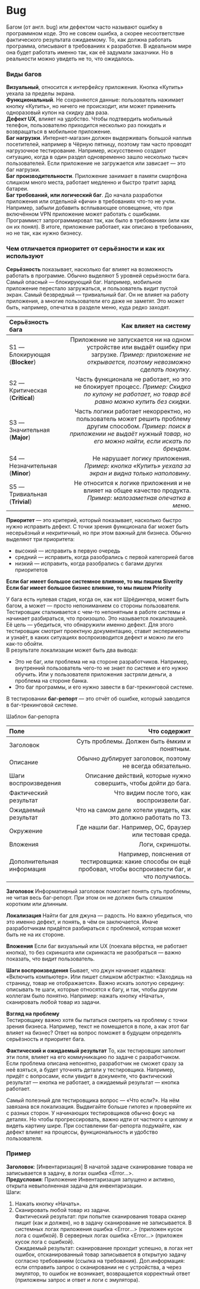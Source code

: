 # Bug
Багом (от англ. bug) или дефектом часто называют ошибку в программном коде. Это не совсем ошибка, а скорее несоответствие фактического результата ожидаемому. То, как должна работать программа, описывают в требованиях к разработке. В идеальном мире она будет работать именно так, как её задумали заказчики. Но в реальности можно увидеть не то, что ожидалось.   
###  Виды багов  
**Визуальный**, относится к интерфейсу приложения. Кнопка «Купить» уехала за пределы экрана.   
**Функциональный**. Не сохраняются данные: пользователь нажимает кнопку «Купить», но ничего не происходит, или может применить одноразовый купон на скидку два раза.  
**Дефект UX**, влияет на удобство. Чтобы подтвердить мобильный телефон, пользователю приходится несколько раз покидать и возвращаться в мобильное приложение.   
**Баг нагрузки**. Интернет-магазин должен выдерживать большой наплыв посетителей, например в Чёрную пятницу, поэтому там часто проводят нагрузочное тестирование. Например, искусственно создают ситуацию, когда в один раздел одновременно зашло несколько тысяч пользователей. Если приложение не загружается или зависает — это баг нагрузки.    
**Баг производительности**. Приложение занимает в памяти смартфона слишком много места, работает медленно и быстро тратит заряд батареи.    
**Баг требований, или логический баг**. До начала разработки приложения или отдельной «фичи» в требованиях что-то не учли. Например, забыли добавить всплывающее оповещение, что при включённом VPN приложение может работать с ошибками. Программист запрограммировал так, как было в требованиях (или как он их понял). В итоге, приложение работает, как описано в требованиях, но не так, как нужно бизнесу.  
### Чем отличается приоритет от серьёзности и как их используют   
**Серьёзность** показывает, насколько баг влияет на возможность работать в программе. Обычно выделяют 5 уровней серьёзности бага. Самый опасный — блокирующий баг. Например, мобильное приложение перестало загружаться, и пользователь видит пустой экран. Самый безвредный — тривиальный баг. Он не влияет на работу приложения, а многие пользователи его даже не заметят. Это может быть, например, опечатка в разделе меню, куда редко заходят.   

Серьёзность бага | Как влияет на систему
:--------|---------:
S1 — Блокирующая (**Blocker**)  | Приложение не запускается ни на одном устройстве или выдаёт ошибку при загрузке.   *Пример: приложение не открывается, поэтому невозможно сделать покупку*.  
S2 — Критическая (**Critical**) | Часть функционала не работает, но это не блокирует процесс. *Пример: Скидка по купону не работает, но товар всё равно можно купить без скидки*.  
S3 — Значительная (**Major**)   | Часть логики работает некорректно, но пользователь может решить проблему другим способом. *Пример: поиск в приложении не выдаёт нужный товар, но его можно найти, если искать по брендам*.
S4 — Незначительная (**Minor**) | Не нарушает логику приложения. *Пример: кнопка «Купить» уехала за экран и видна только наполовину*.
S5 — Тривиальная (**Trivial**)  | Не относится к логике приложения и не влияет на общее качество продукта. *Пример: малозаметная опечатка в меню*.

**Приоритет** — это критерий, который показывает, насколько быстро нужно исправить дефект. С точки зрения функционала баг может быть несерьёзный и некритичный, но при этом важный для бизнеса. Обычно выделяют три приоритета:  
- высокий — исправить в первую очередь  
- средний — исправить, когда разобрались с первой категорией багов   
- низкий — исправить, когда разобрались с багами других приоритетов   

**Если баг имеет большое системное влияние, то мы пишем Siverity**  
**Если баг имеет большое бизнес влияние, то мы пишем Priority**  

У бага есть нулевая стадия, когда он, как кот Шрёдингера, может быть багом, а может — просто непониманием со стороны пользователя. Тестировщик сталкивается с чем-то непонятным в работе системы и начинает разбираться, что произошло. Это называется локализацией. Её цель — убедиться, что обнаружили именно дефект. Для этого тестировщик смотрит проектную документацию, ставит эксперименты и узнаёт, в каких ситуациях воспроизводится дефект и можно ли его как-то обойти.    
В результате локализации может быть два вывода:   
- Это не баг, или проблема не на стороне разработчиков. Например, внутренний пользователь чего-то не знает по системе и его нужно обучить. Или у пользователя приложения застряли деньги, а проблема на стороне банка.    
- Это баг программы, и его нужно завести в баг-трекинговой системе.   

В тестировании **баг-репорт** — это отчёт об ошибке, который заводится в баг-трекинговой системе.    

Шаблон баг‑репорта   

Поле | Что содержит
:-----|--------:
Заголовок | Суть проблемы. Должен быть ёмким и понятным.
Описание | Обычно дублирует заголовок, поэтому не всегда обязательно.
Шаги воспроизведения | Описание действий, которые нужно совершить, чтобы дойти до бага.
Фактический результат | Что видим после того, как воспроизвели баг.
Ожидаемый результат | Что на самом деле хотели увидеть, как это должно работать по ТЗ.
Окружение | Где нашли баг. Например, ОС, браузер или тестовая среда.
Вложения | Логи, скриншоты. 
Дополнительная информация | Например, пояснения от тестировщика: какие способы он ещё пробовал, чтобы воспроизвести баг, и что получилось.

**Заголовок**
 Информативный заголовок помогает понять суть проблемы, не читая весь баг-репорт. При этом он не должен быть слишком коротким или длинным.   

**Локализация** 
Найти баг для джуна — радость. Но важно убедиться, что это именно дефект, и понять, в чём он заключается. Иначе разработчикам придётся разбираться с проблемой, которая может быть не на их стороне.  

**Вложения** 
Если баг визуальный или UX (поехала вёрстка, не работает кнопка), то без скриншота или скринкаста не разобраться — важно показать, что видит пользователь. 

**Шаги воспроизведения** 
Бывает, что джун начинает издалека: «Включить компьютер». Или пишет слишком абстрактно: «Заходишь на страницу, товар не отображается». Важно искать золотую середину: описывать те шаги, которые относятся к багу, и так, чтобы другим коллегам было понятно. Например: нажать кнопку «Начать», сканировать любой товар из задачи.  

**Взгляд на проблему**  
Тестировщику важно хотя бы пытаться смотреть на проблему с точки зрения бизнеса. Например, текст не помещается в поле, а как этот баг влияет на бизнес? Ответ на вопрос поможет в будущем определять серьёзность и приоритет бага.  

**Фактический и ожидаемый результат**
То, как тестировщик заполнит эти поля, влияет на его коммуникацию по задаче с разработчиком. Если проблема описана непонятно, разработчик не сможет сразу за неё взяться, а будет уточнять детали у тестировщика. Например, придёт с вопросами, если увидит в документе, что фактический результат — кнопка не работает, а ожидаемый результат — кнопка работает.   

Самый полезный для тестировщика вопрос — «Что если?». На нём завязана вся локализация. Выдвигайте больше гипотез и проверяйте их с разных сторон.  У начинающих тестировщиков обычно фокус на деталях. Но чтобы прогрессировать, важно идти от частного к целому и видеть картину шире. При составлении баг-репорта подумайте, как дефект влияет на процессы, функциональность и удобство пользователя.  
### Пример
**Заголовок**: [Инвентаризация] В начатой задаче сканирование товара не записывается в задачу, в логах ошибка <Error…>.  
**Предусловия**: Приложение Инвентаризация запущено и активно, открыта невыполненная задача для инвентаризации.  
Шаги:  
1.  Нажать кнопку «Начать».  
2.  Сканировать любой товар из задачи.  
Фактический результат: при попытке сканирования товара сканер пищит (как и должен), но в задачу сканирование не записывается. В системных логах приложения ошибка <Error…> (приложен кусок лога с ошибкой). В серверных логах ошибка <Error…> (приложен кусок лога с ошибкой).   
Ожидаемый результат: сканирование проходит успешно, в логах нет ошибок, отсканированный товар записывается в открытую задачу согласно требованиям (ссылка на требования). 
Доп.информация: если отправить запрос о сканировании не с устройства, а через эмулятор, то ошибок не возникает, возвращается корректный ответ (приложены запрос и ответ и логи с эмулятора).  
